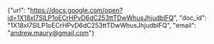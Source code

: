 {"url": "https://docs.google.com/open?id=1X18xI7SlLP1oECrHPvD6dC253ttTDwWhusJhjudblFQ", "doc_id": "1X18xI7SlLP1oECrHPvD6dC253ttTDwWhusJhjudblFQ", "email": "andrew.maury@gmail.com"}